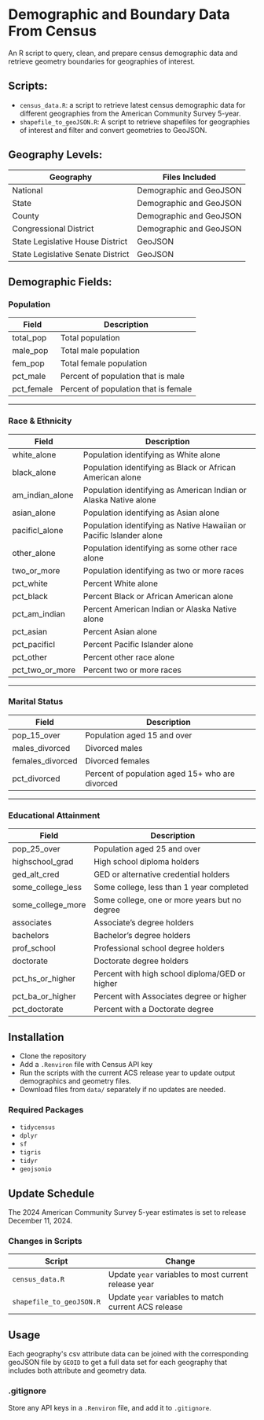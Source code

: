 # Demographic and Boundary Data From Census

An R script to query, clean, and prepare census demographic data and retrieve geometry boundaries for geographies of interest.

## Scripts:

-   `census_data.R`: a script to retrieve latest census demographic data for different geographies from the American Community Survey 5-year.
-   `shapefile_to_geoJSON.R`: A script to retrieve shapefiles for geographies of interest and filter and convert geometries to GeoJSON.

## Geography Levels:

| Geography                         | Files Included          |
|-----------------------------------|-------------------------|
| National                          | Demographic and GeoJSON |
| State                             | Demographic and GeoJSON |
| County                            | Demographic and GeoJSON |
| Congressional District            | Demographic and GeoJSON |
| State Legislative House District  | GeoJSON                 |
| State Legislative Senate District | GeoJSON                 |

## Demographic Fields:

### Population

| Field      | Description                          |
|------------|--------------------------------------|
| total_pop  | Total population                     |
| male_pop   | Total male population                |
| fem_pop    | Total female population              |
| pct_male   | Percent of population that is male   |
| pct_female | Percent of population that is female |

------------------------------------------------------------------------

### Race & Ethnicity

| Field           | Description                                                         |
|-------------------------|-----------------------------------------------|
| white_alone     | Population identifying as White alone                               |
| black_alone     | Population identifying as Black or African American alone           |
| am_indian_alone | Population identifying as American Indian or Alaska Native alone    |
| asian_alone     | Population identifying as Asian alone                               |
| pacificI_alone  | Population identifying as Native Hawaiian or Pacific Islander alone |
| other_alone     | Population identifying as some other race alone                     |
| two_or_more     | Population identifying as two or more races                         |
| pct_white       | Percent White alone                                                 |
| pct_black       | Percent Black or African American alone                             |
| pct_am_indian   | Percent American Indian or Alaska Native alone                      |
| pct_asian       | Percent Asian alone                                                 |
| pct_pacificI    | Percent Pacific Islander alone                                      |
| pct_other       | Percent other race alone                                            |
| pct_two_or_more | Percent two or more races                                           |

------------------------------------------------------------------------

### Marital Status

| Field            | Description                                     |
|------------------|-------------------------------------------------|
| pop_15_over      | Population aged 15 and over                     |
| males_divorced   | Divorced males                                  |
| females_divorced | Divorced females                                |
| pct_divorced     | Percent of population aged 15+ who are divorced |

------------------------------------------------------------------------

### Educational Attainment

| Field             | Description                                    |
|-------------------|------------------------------------------------|
| pop_25_over       | Population aged 25 and over                    |
| highschool_grad   | High school diploma holders                    |
| ged_alt_cred      | GED or alternative credential holders          |
| some_college_less | Some college, less than 1 year completed       |
| some_college_more | Some college, one or more years but no degree  |
| associates        | Associate’s degree holders                     |
| bachelors         | Bachelor’s degree holders                      |
| prof_school       | Professional school degree holders             |
| doctorate         | Doctorate degree holders                       |
| pct_hs_or_higher  | Percent with high school diploma/GED or higher |
| pct_ba_or_higher  | Percent with Associates degree or higher       |
| pct_doctorate     | Percent with a Doctorate degree                |

## Installation

-   Clone the repository
-   Add a `.Renviron` file with Census API key
-   Run the scripts with the current ACS release year to update output demographics and geometry files.
-   Download files from `data/` separately if no updates are needed.

### Required Packages

-   `tidycensus`
-   `dplyr`
-   `sf`
-   `tigris`
-   `tidyr`
-   `geojsonio`

## Update Schedule

The 2024 American Community Survey 5-year estimates is set to release December 11, 2024.

### Changes in Scripts

| Script                   | Change                                               |
|------------------------------------|------------------------------------|
| `census_data.R`          | Update `year` variables to most current release year |
| `shapefile_to_geoJSON.R` | Update `year` variables to match current ACS release |

## Usage

Each geography's csv attribute data can be joined with the corresponding geoJSON file by `GEOID` to get a full data set for each geography that includes both attribute and geometry data.

### .gitignore

Store any API keys in a `.Renviron` file, and add it to `.gitignore`.
